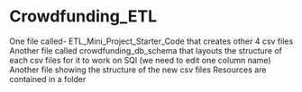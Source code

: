 # Crowdfunding_ETL
One file called- ETL_Mini_Project_Starter_Code that creates other 4 csv files 
Another file called crowdfunding_db_schema that layouts the structure of each csv files for it to work on SQl (we need to edit one column name)
Another file showing the structure of the new csv files
Resources are contained in a folder